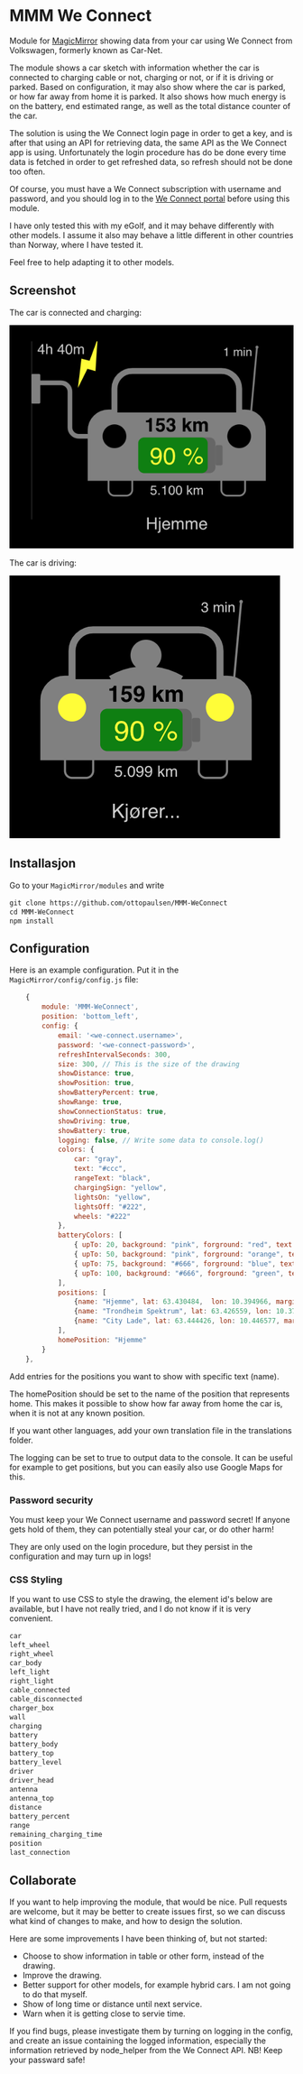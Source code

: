 # MMM We Connect

Module for [MagicMirror](https://github.com/MichMich/MagicMirror/) showing data from your car using We Connect from Volkswagen, formerly known as Car-Net. 

The module shows a car sketch with information whether the car is connected to charging cable or not, charging or not, or if it is driving or parked. Based on configuration, it may also show where the car is parked, or how far away from home it is parked. It also shows how much energy is on the battery, end estimated range, as well as the total distance counter of the car.

The solution is using the We Connect login page in order to get a key, and is after that using an API for retrieving data, the same API as the We Connect app is using. Unfortunately the login procedure has do be done every time data is fetched in order to get refreshed data, so refresh should not be done too often.

Of course, you must have a We Connect subscription with username and password, and you should log in to the [We Connect portal](https://www.portal.volkswagen-we.com/portal) before using this module.

I have only tested this with my eGolf, and it may behave differently with other models. I assume it also may behave a little different in other countries than Norway, where I have tested it. 

Feel free to help adapting it to other models.


## Screenshot

The car is connected and charging:

![Screenshot](doc/MMM-WeConnect-Screenshot-Charging.png)

The car is driving:

![Screenshot](doc/MMM-WeConnect-Screenshot-Driving.png)


## Installasjon

Go to your `MagicMirror/modules` and write

    git clone https://github.com/ottopaulsen/MMM-WeConnect
    cd MMM-WeConnect
    npm install



## Configuration

Here is an example configuration. Put it in the `MagicMirror/config/config.js` file:
``` javascript
    {
        module: 'MMM-WeConnect',
        position: 'bottom_left',
        config: {
            email: '<we-connect.username>',
            password: '<we-connect-password>',
            refreshIntervalSeconds: 300,
            size: 300, // This is the size of the drawing
            showDistance: true,
            showPosition: true,
            showBatteryPercent: true,
            showRange: true,
            showConnectionStatus: true,
            showDriving: true,
            showBattery: true,
            logging: false, // Write some data to console.log()
            colors: {
                car: "gray",
                text: "#ccc",
                rangeText: "black",
                chargingSign: "yellow",
                lightsOn: "yellow",
                lightsOff: "#222",
                wheels: "#222"
            },
            batteryColors: [
                { upTo: 20, background: "pink", forground: "red", text: "yellow" },
                { upTo: 50, background: "pink", forground: "orange", text: "yellow" },
                { upTo: 75, background: "#666", forground: "blue", text: "yellow" },
                { upTo: 100, background: "#666", forground: "green", text: "yellow" }
            ],
            positions: [
                {name: "Hjemme", lat: 63.430484,  lon: 10.394966, marginMeters: 50},
                {name: "Trondheim Spektrum", lat: 63.426559, lon: 10.376309, marginMeters: 100},
                {name: "City Lade", lat: 63.444426, lon: 10.446577, marginMeters: 200}
            ],
            homePosition: "Hjemme"
        }
    },
```


Add entries for the positions you want to show with specific text (name). 

The homePosition should be set to the name of the position that represents home. This makes it possible to show how far away from home the car is, when it is not at any known position.

If you want other languages, add your own translation file in the translations folder.

The logging can be set to true to output data to the console. It can be useful for example to get positions, but you can easily also use Google Maps for this.

### Password security

You must keep your We Connect username and password secret!
If anyone gets hold of them, they can potentially steal your car, or do other harm!

They are only used on the login procedure, but they persist in the configuration and may turn up in logs!

### CSS Styling

If you want to use CSS to style the drawing, the element id's below are available, but I have not really tried, and I do not know if it is very convenient.

```
car
left_wheel
right_wheel
car_body
left_light
right_light
cable_connected
cable_disconnected
charger_box
wall
charging
battery
battery_body
battery_top
battery_level
driver
driver_head
antenna
antenna_top
distance
battery_percent
range
remaining_charging_time
position
last_connection
```

## Collaborate

If you want to help improving the module, that would be nice. Pull requests are welcome, but it may be better to create issues first, so we can discuss what kind of changes to make, and how to design the solution.

Here are some improvements I have been thinking of, but not started:

* Choose to show information in table or other form, instead of the drawing.
* Improve the drawing.
* Better support for other models, for example hybrid cars. I am not going to do that myself.
* Show of long time or distance until next service.
* Warn when it is getting close to servie time.

If you find bugs, please investigate them by turning on logging in the config, and create an issue containing the logged information, especially the information retrieved by node_helper from the We Connect API. NB! Keep your passward safe!

